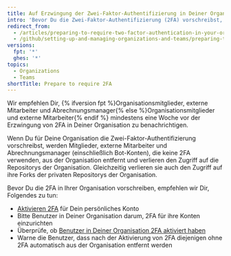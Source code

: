 ```yaml
---
title: Auf Erzwingung der Zwei-Faktor-Authentifizierung in Deiner Organisation vorbereiten
intro: 'Bevor Du die Zwei-Faktor-Authentifizierung (2FA) vorschreibst, kannst Du die Benutzer über die anstehende Änderungen informieren und überprüfen, wer die 2FA bereits nutzt.'
redirect_from:
  - /articles/preparing-to-require-two-factor-authentication-in-your-organization
  - /github/setting-up-and-managing-organizations-and-teams/preparing-to-require-two-factor-authentication-in-your-organization
versions:
  fpt: '*'
  ghes: '*'
topics:
  - Organizations
  - Teams
shortTitle: Prepare to require 2FA
---
```


Wir empfehlen Dir, {% ifversion fpt %}Organisationsmitglieder, externe Mitarbeiter und Abrechnungsmanager{% else %}Organisationsmitglieder und externe Mitarbeiter{% endif %} mindestens eine Woche vor der Erzwingung von 2FA in Deiner Organisation zu benachrichtigen.

Wenn Du für Deine Organisation die Zwei-Faktor-Authentifizierung vorschreibst, werden Mitglieder, externe Mitarbeiter und Abrechnungsmanager (einschließlich Bot-Konten), die keine 2FA verwenden, aus der Organisation entfernt und verlieren den Zugriff auf die Repositorys der Organisation. Gleichzeitig verlieren sie auch den Zugriff auf ihre Forks der privaten Repositorys der Organisation.

Bevor Du die 2FA in Ihrer Organisation vorschreiben, empfehlen wir Dir, Folgendes zu tun:
  - [Aktivieren 2FA](/articles/securing-your-account-with-two-factor-authentication-2fa/) für Dein persönliches Konto
  - Bitte Benutzer in Deiner Organisation darum, 2FA für ihre Konten einzurichten
  - Überprüfe, ob [Benutzer in Deiner Organisation 2FA aktiviert haben](/articles/viewing-whether-users-in-your-organization-have-2fa-enabled/)
  - Warne die Benutzer, dass nach der Aktivierung von 2FA diejenigen ohne 2FA automatisch aus der Organisation entfernt werden
